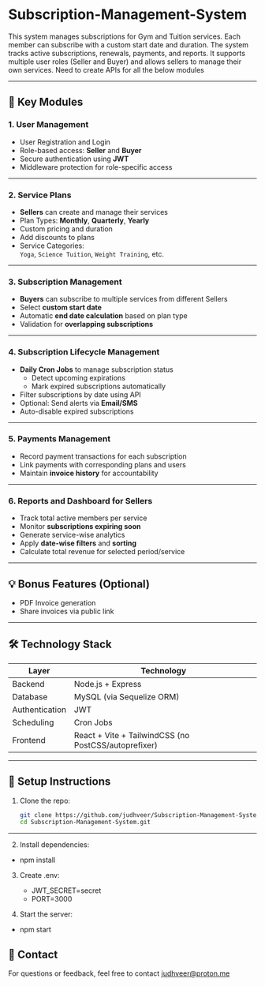 # Subscription-Management-System
This system manages subscriptions for Gym and Tuition services. Each member can subscribe with a custom start date and duration. The system tracks active subscriptions, renewals, payments, and reports. It supports multiple user roles (Seller and Buyer) and allows sellers to manage their own services. Need to create APIs for all the below modules


---

## 📌 Key Modules

### 1. User Management
- User Registration and Login
- Role-based access: **Seller** and **Buyer**
- Secure authentication using **JWT**
- Middleware protection for role-specific access

---

### 2. Service Plans
- **Sellers** can create and manage their services
- Plan Types: **Monthly**, **Quarterly**, **Yearly**
- Custom pricing and duration
- Add discounts to plans
- Service Categories:  
  `Yoga`, `Science Tuition`, `Weight Training`, etc.

---

### 3. Subscription Management
- **Buyers** can subscribe to multiple services from different Sellers
- Select **custom start date**
- Automatic **end date calculation** based on plan type
- Validation for **overlapping subscriptions**

---

### 4. Subscription Lifecycle Management
- **Daily Cron Jobs** to manage subscription status
  - Detect upcoming expirations
  - Mark expired subscriptions automatically
- Filter subscriptions by date using API
- Optional: Send alerts via **Email/SMS**
- Auto-disable expired subscriptions

---

### 5. Payments Management
- Record payment transactions for each subscription
- Link payments with corresponding plans and users
- Maintain **invoice history** for accountability

---

### 6. Reports and Dashboard for Sellers
- Track total active members per service
- Monitor **subscriptions expiring soon**
- Generate service-wise analytics
- Apply **date-wise filters** and **sorting**
- Calculate total revenue for selected period/service

---

## 💡 Bonus Features (Optional)
- PDF Invoice generation
- Share invoices via public link

---

## 🛠️ Technology Stack

| Layer          | Technology              |
|----------------|--------------------------|
| Backend        | Node.js + Express        |
| Database       | MySQL (via Sequelize ORM)|
| Authentication | JWT                      |
| Scheduling     | Cron Jobs                |
| Frontend       | React + Vite + TailwindCSS (no PostCSS/autoprefixer) |

---

## 🧪 Setup Instructions

1. Clone the repo:
   ```bash
   git clone https://github.com/judhveer/Subscription-Management-System.git
   cd Subscription-Management-System.git

---

2. Install dependencies:
- npm install

3. Create .env:
   -  JWT_SECRET=secret
   -  PORT=3000

4. Start the server:
  -  npm start

## 📧 Contact
For questions or feedback, feel free to contact judhveer@proton.me









